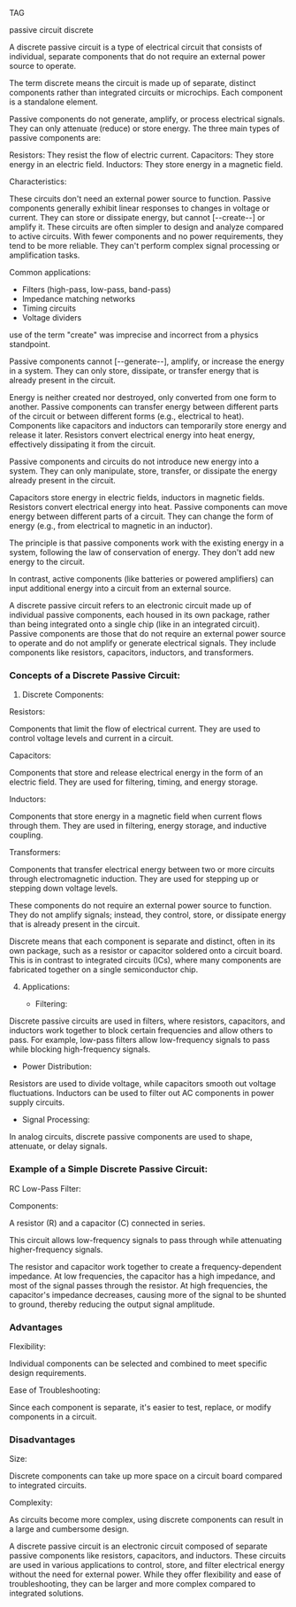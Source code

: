 TAG

passive circuit
discrete

A discrete passive circuit is a type of electrical circuit that consists of individual, separate components that do not require an external power source to operate.

The term discrete means the circuit is made up of separate, distinct components rather than integrated circuits or microchips. Each component is a standalone element.

Passive components do not generate, amplify, or process electrical signals. They can only attenuate (reduce) or store energy. The three main types of passive components are:

Resistors: They resist the flow of electric current.
Capacitors: They store energy in an electric field.
Inductors: They store energy in a magnetic field.

Characteristics:

These circuits don't need an external power source to function.
Passive components generally exhibit linear responses to changes in voltage or current.
They can store or dissipate energy, but cannot [--create--] or amplify it.
These circuits are often simpler to design and analyze compared to active circuits.
With fewer components and no power requirements, they tend to be more reliable.
They can't perform complex signal processing or amplification tasks.

Common applications:

- Filters (high-pass, low-pass, band-pass)
- Impedance matching networks
- Timing circuits
- Voltage dividers

use of the term "create" was imprecise and incorrect from a physics standpoint.

Passive components cannot [--generate--], amplify, or increase the energy in a system. They can only store, dissipate, or transfer energy that is already present in the circuit.

Energy is neither created nor destroyed, only converted from one form to another.
Passive components can transfer energy between different parts of the circuit or between different forms (e.g., electrical to heat).
Components like capacitors and inductors can temporarily store energy and release it later.
Resistors convert electrical energy into heat energy, effectively dissipating it from the circuit.

Passive components and circuits do not introduce new energy into a system. They can only manipulate, store, transfer, or dissipate the energy already present in the circuit.

Capacitors store energy in electric fields, inductors in magnetic fields.
Resistors convert electrical energy into heat.
Passive components can move energy between different parts of a circuit.
They can change the form of energy (e.g., from electrical to magnetic in an inductor).

The principle is that passive components work with the existing energy in a system, following the law of conservation of energy. They don't add new energy to the circuit.

In contrast, active components (like batteries or powered amplifiers) can input additional energy into a circuit from an external source.

A discrete passive circuit refers to an electronic circuit made up of individual passive components, each housed in its own package, rather than being integrated onto a single chip (like in an integrated circuit). Passive components are those that do not require an external power source to operate and do not amplify or generate electrical signals. They include components like resistors, capacitors, inductors, and transformers.

### Concepts of a Discrete Passive Circuit:

1. Discrete Components:

Resistors:

   Components that limit the flow of electrical current. They are used to control voltage levels and current in a circuit.

Capacitors:

   Components that store and release electrical energy in the form of an electric field. They are used for filtering, timing, and energy storage.

Inductors:

   Components that store energy in a magnetic field when current flows through them. They are used in filtering, energy storage, and inductive coupling.

Transformers:

   Components that transfer electrical energy between two or more circuits through electromagnetic induction. They are used for stepping up or stepping down voltage levels.

These components do not require an external power source to function.
They do not amplify signals; instead, they control, store, or dissipate energy that is already present in the circuit.

Discrete means that each component is separate and distinct, often in its own package, such as a resistor or capacitor soldered onto a circuit board.
This is in contrast to integrated circuits (ICs), where many components are fabricated together on a single semiconductor chip.

4. Applications:

   - Filtering:

Discrete passive circuits are used in filters, where resistors, capacitors, and inductors work together to block certain frequencies and allow others to pass. For example, low-pass filters allow low-frequency signals to pass while blocking high-frequency signals.

   - Power Distribution:

Resistors are used to divide voltage, while capacitors smooth out voltage fluctuations. Inductors can be used to filter out AC components in power supply circuits.

   - Signal Processing:

In analog circuits, discrete passive components are used to shape, attenuate, or delay signals.

### Example of a Simple Discrete Passive Circuit:

RC Low-Pass Filter:

Components:

A resistor (R) and a capacitor (C) connected in series.

This circuit allows low-frequency signals to pass through while attenuating higher-frequency signals.

The resistor and capacitor work together to create a frequency-dependent impedance. At low frequencies, the capacitor has a high impedance, and most of the signal passes through the resistor. At high frequencies, the capacitor's impedance decreases, causing more of the signal to be shunted to ground, thereby reducing the output signal amplitude.

### Advantages

Flexibility:

Individual components can be selected and combined to meet specific design requirements.

Ease of Troubleshooting:

Since each component is separate, it's easier to test, replace, or modify components in a circuit.

### Disadvantages

Size:

Discrete components can take up more space on a circuit board compared to integrated circuits.

Complexity:

As circuits become more complex, using discrete components can result in a large and cumbersome design.

A discrete passive circuit is an electronic circuit composed of separate passive components like resistors, capacitors, and inductors. These circuits are used in various applications to control, store, and filter electrical energy without the need for external power. While they offer flexibility and ease of troubleshooting, they can be larger and more complex compared to integrated solutions.
